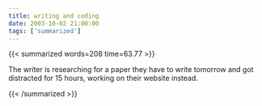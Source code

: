 ```yaml
---
title: writing and coding
date: 2003-10-02 21:00:00
tags: ['summarized']
---
```


{{< summarized words=208 time=63.77 >}}

The writer is researching for a paper they have to write tomorrow and got distracted for 15 hours, working on their website instead.

{{< /summarized >}}